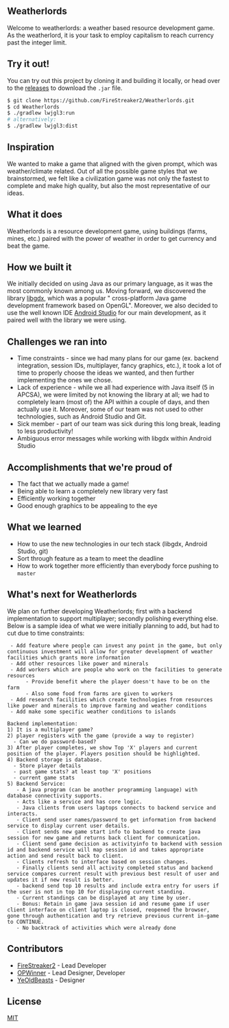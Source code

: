 ## Weatherlords

Welcome to weatherlords: a weather based resource development game. As the weatherlord, it is your
task to employ capitalism to reach currency past the integer limit.

## Try it out!

You can try out this project by cloning it and building it locally, or head over to the [releases]()
to download the `.jar` file.

```bash
$ git clone https://github.com/FireStreaker2/Weatherlords.git
$ cd Weatherlords
$ ./gradlew lwjgl3:run
# alternatively:
$ ./gradlew lwjgl3:dist
```

## Inspiration

We wanted to make a game that aligned with the given prompt, which was weather/climate related. Out
of all the possible game styles that we brainstormed, we felt like a civilization game was not only
the fastest to complete and make high quality, but also the most representative of our ideas.

## What it does

Weatherlords is a resource development game, using buildings (farms, mines, etc.) paired with the
power of weather in order to get currency and beat the game.

## How we built it

We initially decided on using Java as our primary language, as it was the most commonly known among
us. Moving forward, we discovered the library [libgdx](https://libgdx.com/), which was a popular "
cross-platform Java game development framework based on OpenGL". Moreover, we also decided to use
the well known IDE [Android Studio](https://developer.android.com/) for our main development, as it
paired well with the library we were using.

## Challenges we ran into

* Time constraints - since we had many plans for our game (ex. backend integration, session IDs,
  multiplayer, fancy graphics, etc.), it took a lot of time to properly choose the ideas we wanted,
  and then further implementing the ones we chose.
* Lack of experience - while we all had experience with Java itself (5 in APCSA), we were limited by
  not knowing the library at all; we had to completely learn (most of) the API within a couple of
  days, and then actually use it. Moreover, some of our team was not used to other technologies,
  such as Android Studio and Git.
* Sick member - part of our team was sick during this long break, leading to less productivity!
* Ambiguous error messages while working with libgdx within Android Studio

## Accomplishments that we're proud of

* The fact that we actually made a game!
* Being able to learn a completely new library very fast
* Efficiently working together
* Good enough graphics to be appealing to the eye

## What we learned

* How to use the new technologies in our tech stack (libgdx, Android Studio, git)
* Sort through feature as a team to meet the deadline
* How to work together more efficiently than everybody force pushing to `master`

## What's next for Weatherlords

We plan on further developing Weatherlords; first with a backend implementation to support
multiplayer; secondly polishing everything else. Below is a sample idea of what we were initially
planning to add, but had to cut due to time constraints:

```
 - Add feature where people can invest any point in the game, but only continuous investment will allow for greater development of weather facilities which grants more information
 - Add other resources like power and minerals
 - Add workers which are people who work on the facilities to generate resources
      - Provide benefit where the player doesn't have to be on the farm
      - Also some food from farms are given to workers
 - Add research facilities which create technologies from resources like power and minerals to improve farming and weather conditions
 - Add make some specific weather conditions to islands

Backend implementation:
1) It is a multiplayer game?
2) player registers with the game (provide a way to register)
  - Can we do password-based?
3) After player completes, we show Top 'X' players and current position of the player. Players position should be highlighted.
4) Backend storage is database.
  - Store player details 
  - past game stats? at least top 'X' positions
  - current game stats
5) Backend Service:
   - A java program (can be another programming language) with database connectivity supports.
   - Acts like a service and has core logic. 
   - Java clients from users laptops connects to backend service and interacts.
   - Client send user names/password to get information from backend service to display current user details.
   - Client sends new game start info to backend to create java session for new game and returns back client for communication.
   - Client send game decision as activityinfo to backend with session id and backend service will map session id and takes appropriate action and send result back to client.
   - Clients refresh to interface based on session changes.
   - Finally clients send all activity completed status and backend service compares current result with previous best result of user and updates it if new result is better.
   - backend send top 10 results and include extra entry for users if the user is not in top 10 for displaying current standing.
   - Current standings can be displayed at any time by user.
   - Bonus: Retain in game java session id and resume game if user client interface on client laptop is closed, reopened the browser, gone through authentication and try retrieve previous current in-game to CONTINUE.
   - No backtrack of activities which were already done
```

## Contributors 
* [FireStreaker2](https://github.com/FireStreaker2) - Lead Developer
* [OPWinner](https://github.com/OPwinner) - Lead Designer, Developer
* [YeOldBeasts](https://github.com/DragonMaster12345678) - Designer

## License
[MIT](https://github.com/FireStreaker2/Weatherlords/blob/main/LICENSE)
